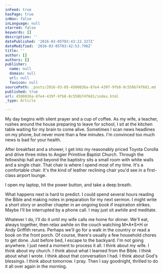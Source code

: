 ```yaml
---
inFeed: true
hasPage: true
inNav: false
inLanguage: null
starred: false
keywords: []
description: ''
datePublished: '2016-03-05T03:43:22.327Z'
dateModified: '2016-03-05T03:42:53.796Z'
title: ''
author: []
authors: []
publisher:
  name: null
  domain: null
  url: null
  favicon: null
sourcePath: _posts/2016-03-05-4500836a-87e4-439f-9fb8-8c550b74f681.md
published: true
url: 4500836a-87e4-439f-9fb8-8c550b74f681/index.html
_type: Article

---
```

My day begins with silent prayer and a cup of coffee. As my wife, a teacher, rushes around the house preparing to leave for school, I sit at the kitchen table waiting for my brain to come alive. Sometimes I scan news headlines on my phone, but never more than a few minutes. I'm convinced too much news is bad for your health. 

After breakfast and a shower, I get into my reasonably priced Toyota Corolla and drive three miles to Angier Primitive Baptist Church. Through the fellowship hall and beyond the baptistry sits a small room with white walls and a single chair. That chair is where I spend most of my time. It's a comfortable chair. It's the kind of leather reclining chair you'd see in a first-class airport lounge. 

I open my laptop, hit the power button, and take a deep breath. 

What happens next is hard to predict. I could spend several hours reading the Bible and making notes in preparation for my next sermon. I might write a short story or another chapter in an ongoing book if inspiration strikes. Maybe I'll be interrupted by a phone call. I may just sit awhile and meditate. 

Whatever I do, I'll do it until my wife calls me home for dinner. We'll eat, always together, then relax awhile on the couch watching M\*A\*S\*H or Andy Griffith reruns. Perhaps we'll go for a walk in the country or read a book on the front porch. Of course, there's usually a few household chores to get done.
Just before bed, I escape to the backyard. I'm not going anywhere. I just need a moment to process it all.
I think about my wife. I think about my church. I think about what I learned from the Bible. I think about what I wrote. I think about that conversation I had. I think about God's blessings. I think about tomorrow. I pray.
Then I say goodnight, thrilled to do it all over again in the morning.
